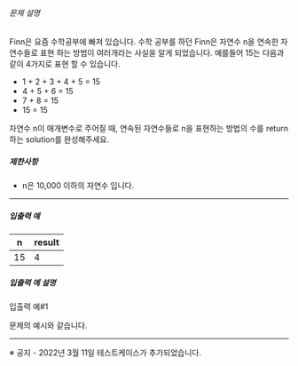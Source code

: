 
###### 문제 설명


Finn은 요즘 수학공부에 빠져 있습니다. 수학 공부를 하던 Finn은 자연수 n을 연속한 자연수들로 표현 하는 방법이 여러개라는 사실을 알게 되었습니다. 예를들어 15는 다음과 같이 4가지로 표현 할 수 있습니다.


* 1 + 2 + 3 + 4 + 5 = 15
* 4 + 5 + 6 = 15
* 7 + 8 = 15
* 15 = 15


자연수 n이 매개변수로 주어질 때, 연속된 자연수들로 n을 표현하는 방법의 수를 return하는 solution를 완성해주세요.


##### 제한사항


* n은 10,000 이하의 자연수 입니다.




---


##### 입출력 예




| n | result |
| --- | --- |
| 15 | 4 |


##### 입출력 예 설명


입출력 예#1  

문제의 예시와 같습니다.




---


※ 공지 - 2022년 3월 11일 테스트케이스가 추가되었습니다.



